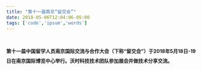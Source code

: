 ```yaml
---
title: "第十一届南京“留交会”"
date: 2018-05-06T12:04:06-05:00
tags: ['code','ipsum','words']
---
```


<h1 style = "line-height:2">
<head>
<font size = 2rem>
	<p style = "text-align:justify">
第十一届中国留学人员南京国际交流与合作大会（下称“留交会”）于2018年5月18日-19日在南京国际博览中心举行。沃时科技技术团队参加展会并做技术分享交流。
    </p>
</font>
</head>

</h1>